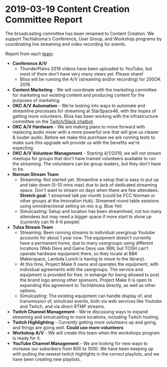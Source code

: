 # 2019-03-19 Content Creation Committee Report

The broadcasting committee has been renamed to Content Creation. We support Techlahoma's Conference, User Group, and Workshop programs by coordinating live streaming and video recording for events.

Report from each [team](https://github.com/techlahoma/broadcasting/blob/master/teams.md):

* **Conference A/V**
  * ThunderPlains 2018 videos have been uploaded to YouTube, but most of them don't have very many views yet. Please share!
  * Blixa will be running the A/V (streaming and/or recording) for 200OK 2019.
* **Content Marketing** - We will coordinate with the marketing committee for marketing our existing content and producing content for the purposes of marketing.
* **OKC A/V Automation** - We're looking into ways to automate and streamline processes for streaming at StarSpace46, with the hopes of getting more volunteers. Blixa has been working with the infrastructure committee on the [Twitch/Slack chatbot](https://github.com/techlahoma/infrastructure-committee/issues/1).
* **OKC A/V Hardware** - We are making plans to move forward with replacing audio mixer with a more powerful one that will give us clearer & louder audio. Before we make this purchase we are running tests to make sure this upgrade will provide us with the benefits we're expecting.
* **OKC A/V Volunteer Management** - Starting 4/1/2019, we will not stream meetups for groups that don't have trained volunteers available to run the streaming. The volunteers can be group leaders, but they don't have to be.
* **Norman Stream Team** 
  * Streaming: Not started yet. Streamline a setup that is easy to put up and take down (5-10 mins max) due to lack of dedicated streaming space. Don't want to stream on days when there are few attendees.  
  **Stretch goal**: 1 streamed talk per month (could be FCC Norman or other groups at the Innovation Hub). Streamed round table sessions using omnidirectional setting on mic e.g. Blue Yeti
  * Simulcasting: Setup and location has been streamlined, not too many attendees but may need a bigger space if more start to show up (currently can fit 4-6 people)
* **Tulsa Stream Team**
  * Streaming: Been running streams to individual usergroup Youtube accounts for about 1 year now.  The equipment doesn't currently have a permanent home, due to many usergroups using different locations (Web Devs and Game Devs use 36N, but TOSH can't operate hardware equipment there, so they locate at B&K Makerspace, Lambda Lunch is having to move to the library).
  * At this time, Project Make It owns and operates the equipment, with individual agreements with the usergroups.  The service and equipment is provided for free, in exhange for being allowed to post the brand logo among other sponsors.  Project Make It is open to expanding this agreement to Techlahoma directly, as well as other options.
  * Simulcasting: The existing equipment can handle display of, and transmission of, simulcast events, both via web services like Youtube and Twitch, and via direct RTMP streams.
* **Twitch Channel Management** - We're discussing ways to expand streaming and simulcasting to more locations, including Twitch hosting.
* **Twitch Highlighting** - Currently getting more volunteers up and going, and things are going well. **Could use more volunteers**
* **Workshop A/V** - We will create this team when the workshops program is ready for it.
* **YouTube Channel Management** - We are looking for new ways to increase our subsribers from 800 to 1000. We have been keeping up with putting the newest twitch highlights in the correct playlists, and we have been creating new playlists.
